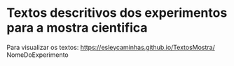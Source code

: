 # Textos descritivos dos experimentos para a mostra cientifica 

Para visualizar os textos:  https://esleycaminhas.github.io/TextosMostra/ NomeDoExperimento
